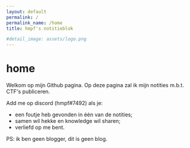 ```yaml
---
layout: default
permalink: /
permalink_name: /home
title: hmpf's notitieblok

#detail_image: assets/logo.png
---
```

# **home** 

Welkom op mijn Github pagina. Op deze pagina zal ik mijn notities m.b.t. CTF's publiceren. 

Add me op discord (hmpf#7492) als je:
- een foutje heb gevonden in één van de notities;
- samen wil hekke en knowledge wil sharen;
- verliefd op me bent.

PS: ik ben geen blogger, dit is geen blog. 

